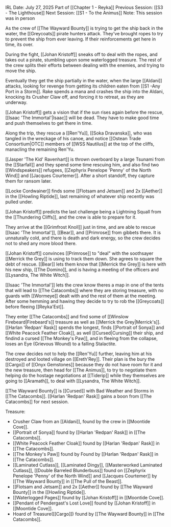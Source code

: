 IRL Date: July 27, 2025
Part of [[Chapter 1 - Reyka]]
Previous Session: [[S3 - The Lighthouse]] Next Session: [[S1 - To the Animus]]
Note:  This session was in person

As the crew of [[The Wayward Bounty]] is trying to get the ship back in the water, the [[Greycoats]] pirate hunters attack.  They've brought ropes to try to prevent the ship from ever leaving.  If their reinforcements get here in time, its over.

During the fight, [[Johan Kristoff]] sneaks off to deal with the ropes, and takes out a pirate, stumbling upon some waterlogged treasure.  The rest of the crew splits their efforts between dealing with the enemies, and trying to move the ship.

Eventually they get the ship partially in the water, when the large [[Aldani]] attacks, looking for revenge from getting its children eaten from [[S1 -Any Port in a Storm]].  Rake spends a mana and crashes the ship into the Aldani, knocking its Crusher Claw off, and forcing it to retreat, as they are underway.


[[Johan Kristoff]] gets a vision that if the sun rises again before the rescue, [[Isaac 'The Immortal'|Isaac]] will be dead.  They have to make good time and push themselves to get there in time.

Along the trip, they rescue a [[Ren'Yu]], [[Soka Dravanska]], who was tangled in the wreckage of his canoe, and notice [[Ostean Trade Consortium|OTC]] members of [[WSS Nautilus]] at the top of the cliffs, manacling the remaining Ren'Yu.

[[Jasper 'The Kid' Ravenhart]] is thrown overboard by a large Tsunami from the [[Starfall]] and they spend some time rescuing him, and also find two [[Windspeakers]] refugees, [[Zephyrix Penelope 'Penny' of the North Wind]] and [[Jacques Courtemer]].  After a short standoff, they capture them for ransom later.

[[Locke Cordwainer]] finds some [[Flotsam and Jetsam]] and 2x [[Aether]] in the [[Howling Riptide]], last remaining of whatever ship recently was pulled under.

[[Johan Kristoff]] predicts the last challenge being a Lightning Squall from the [[Thundering Cliffs]], and the crew is able to prepare for it.

They arrive at the [[Grimfrost Knoll]] just in time, and are able to rescue [[Isaac 'The Immortal']], [[Bear]], and [[Primrose]] from gibbets there.  It is unnaturally cold, and there is death and dark energy, so the crew decides not to shed any more blood there.

[[Johan Kristoff]] convinces [[Primrose]] to "deal" with the soothsayer [[Merrick the Grey]] is using to track them down.  She agrees to square the debt of rescue.  [[Bear]] lets them know that [[Merrick the Grey]] is here with his new ship, [[The Domino]], and is having a meeting of the officers and [[Lysandra, The White Witch]].

[[Isaac 'The Immortal']] lets the crew know theres a map in one of the tents that will lead to [[The Catacombs]] where they are storing treasure, with no guards with [[Wormeye]] dealt with and the rest of them at the meeting.  After some hemming and hawing they decide to try to rob the [[Greycoats]] before fleeing [[Reyka'Est]].

They enter [[The Catacombs]] and find some of [[Winslow Firebeard|Firebeard's]] treasure as well as [[Merrick the Grey|Merrick's]].  [[Harlan 'Redpan' Rask]] spends the longest, finds [[Portrait of Sonya]] and [[White Peacock Feather Cloak]], as well [[Cursed|Cursing]] their ship, and findind a cursed [[The Monkey's Paw]], and in fleeing from the collapse, loses an Eye (Grievous Wound) to a falling Stalactite.

The crew decides not to help the [[Ren'Yu]] further, leaving him at his destroyed and looted village on [[Ereth'Rey]].  Their plan is the bury the [[Cargo]] of [[Onyx Gemstones]] because they do not have room for it and the new treasure, then head for [[The Animus]], to try to negotiate them helping do the hostage negotiations at [[Tiderip]] while they themselves are going to [[Aramath]], to deal with [[Lysandra, The White Witch]].

[[The Wayward Bounty]] is [[Cursed]] with Bad Weather and Storms in [[The Catacombs]].
[[Harlan 'Redpan' Rask]] gains a boon from [[The Catacombs]] for next session.

Treasure:
- Crusher Claw from an [[Aldani]], found by the crew in [[Moontide Cove]].
- [[Portrait of Sonya]] found by [[Harlan 'Redpan' Rask]] in [[The Catacombs]].
- [[White Peacock Feather Cloak]] found by [[Harlan 'Redpan' Rask]] in [[The Catacombs]].
- [[The Monkey's Paw]] found by Found by [[Harlan 'Redpan' Rask]] in [[The Catacombs]]. 
- [[Laminated Cutlass]], [[Laminated Dingy]], [[Masterworked Laminated Cutlass]], [[Double Barreled Blunderbuss]] found on [[Zephyrix Penelope 'Penny' of the North Wind]] and [[Jacques Courtemer]] by [[The Wayward Bounty]] in [[The Pull of the Beast]].
- [[Flotsam and Jetsam]] and 2x [[Aether]] found by [[The Wayward Bounty]] in the [[Howling Riptide]].
- [[Waterlogged Pages]] found by [[Johan Kristoff]] in [[Moontide Cove]].
- [[Pendant of Pendergast's Lost Love]] found by [[Johan Kristoff]] in [[Moontide Cove]].
- Hoard of Treasure([[Cargo]]) found by [[The Wayward Bounty]] in [[The Catacombs]].
